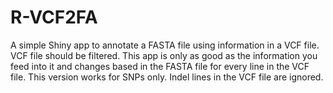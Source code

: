 # R-VCF2FA
A simple Shiny app to annotate a FASTA file using information in a VCF file.  VCF file should be filtered.  This app is only as good as the information you feed into it and changes based in the FASTA file for every line in the VCF file. This version works for SNPs only.  Indel lines in the VCF file are ignored. 
